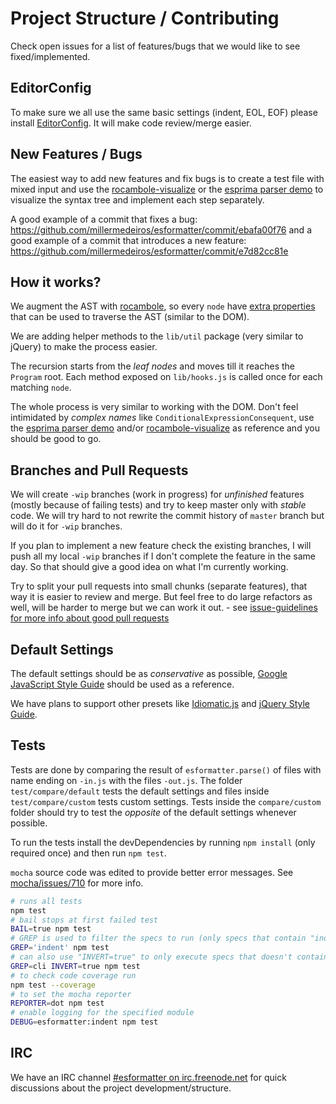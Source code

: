 # Project Structure / Contributing


Check open issues for a list of features/bugs that we would like to see
fixed/implemented.


## EditorConfig

To make sure we all use the same basic settings (indent, EOL, EOF) please
install [EditorConfig](http://editorconfig.org/#download). It will make code
review/merge easier.


## New Features / Bugs

The easiest way to add new features and fix bugs is to create a test file with
mixed input and use the [rocambole-visualize](http://piuccio.github.io/rocambole-visualize/)
or the [esprima parser demo](http://esprima.org/demo/parse.html) to visualize
the syntax tree and implement each step separately.

A good example of a commit that fixes a bug:
https://github.com/millermedeiros/esformatter/commit/ebafa00f76 and a good
example of a commit that introduces a new feature:
https://github.com/millermedeiros/esformatter/commit/e7d82cc81e



## How it works?

We augment the AST with
[rocambole](https://github.com/millermedeiros/rocambole), so every `node` have
[extra
properties](https://github.com/millermedeiros/rocambole#extra-properties) that
can be used to traverse the AST (similar to the DOM).

We are adding helper methods to the `lib/util` package (very similar to
jQuery) to make the process easier.

The recursion starts from the *leaf nodes* and moves till it reaches the
`Program` root. Each method exposed on `lib/hooks.js` is called once for each
matching `node`.

The whole process is very similar to working with the DOM. Don't feel
intimidated by *complex names* like `ConditionalExpressionConsequent`, use the
[esprima parser demo](http://esprima.org/demo/parse.html) and/or
[rocambole-visualize](http://piuccio.github.io/rocambole-visualize/) as reference
and you should be good to go.



## Branches and Pull Requests

We will create `-wip` branches (work in progress) for *unfinished* features
(mostly because of failing tests) and try to keep master only with *stable*
code. We will try hard to not rewrite the commit history of `master` branch but
will do it for `-wip` branches.

If you plan to implement a new feature check the existing branches, I will push
all my local `-wip` branches if I don't complete the feature in the same day.
So that should give a good idea on what I'm currently working.

Try to split your pull requests into small chunks (separate features), that way
it is easier to review and merge. But feel free to do large refactors as well,
will be harder to merge but we can work it out. - see [issue-guidelines for
more info about good pull
requests](https://github.com/necolas/issue-guidelines/blob/master/CONTRIBUTING.md#pull-requests)



## Default Settings

The default settings should be as *conservative* as possible, [Google
JavaScript Style
Guide](http://google-styleguide.googlecode.com/svn/trunk/javascriptguide.xml)
should be used as a reference.

We have plans to support other presets like
[Idiomatic.js](https://github.com/rwldrn/idiomatic.js/) and [jQuery Style
Guide](http://contribute.jquery.org/style-guide/js).



## Tests

Tests are done by comparing the result of `esformatter.parse()` of files with
name ending on `-in.js` with the files `-out.js`. The folder
`test/compare/default` tests the default settings and files inside
`test/compare/custom` tests custom settings. Tests inside the `compare/custom`
folder should try to test the *opposite* of the default settings whenever
possible.

To run the tests install the devDependencies by running `npm install`
(only required once) and then run `npm test`.

`mocha` source code was edited to provide better error
messages. See [mocha/issues/710](https://github.com/visionmedia/mocha/pull/710)
for more info.

```sh
# runs all tests
npm test
# bail stops at first failed test
BAIL=true npm test
# GREP is used to filter the specs to run (only specs that contain "indent" in the name)
GREP='indent' npm test
# can also use "INVERT=true" to only execute specs that doesn't contain "cli" in the name
GREP=cli INVERT=true npm test
# to check code coverage run
npm test --coverage
# to set the mocha reporter
REPORTER=dot npm test
# enable logging for the specified module
DEBUG=esformatter:indent npm test
```



## IRC

We have an IRC channel [#esformatter on
irc.freenode.net](http://webchat.freenode.net/?channels=esformatter) for quick
discussions about the project development/structure.



